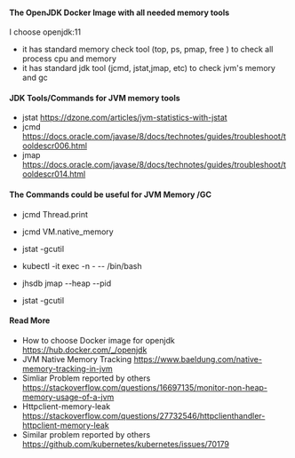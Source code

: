 

#### The OpenJDK Docker Image with  all needed memory tools 
I choose openjdk:11 
- it has standard memory check tool  (top, ps, pmap, free ) to check all process cpu and memory
- it has standard jdk tool (jcmd, jstat,jmap, etc) to check jvm's memory and gc 

#### JDK Tools/Commands for JVM memory tools

- jstat
https://dzone.com/articles/jvm-statistics-with-jstat
- jcmd 
https://docs.oracle.com/javase/8/docs/technotes/guides/troubleshoot/tooldescr006.html
- jmap
https://docs.oracle.com/javase/8/docs/technotes/guides/troubleshoot/tooldescr014.html

#### The Commands could be useful for JVM Memory /GC  ####

- jcmd <pid> Thread.print
- jcmd <pid> VM.native_memory
- jstat -gcutil <pid>

- kubectl -it exec -n <namespace>   -<podname>    -- /bin/bash 
- jhsdb jmap --heap --pid <PID>
- jstat -gcutil <PID>

#### Read More

- How to choose Docker image for openjdk
  https://hub.docker.com/_/openjdk
- JVM Native Memory Tracking 
  https://www.baeldung.com/native-memory-tracking-in-jvm
- Simliar Problem reported by others 
  https://stackoverflow.com/questions/16697135/monitor-non-heap-memory-usage-of-a-jvm
- Httpclient-memory-leak
  https://stackoverflow.com/questions/27732546/httpclienthandler-httpclient-memory-leak
- Similar problem reported by others
  https://github.com/kubernetes/kubernetes/issues/70179





